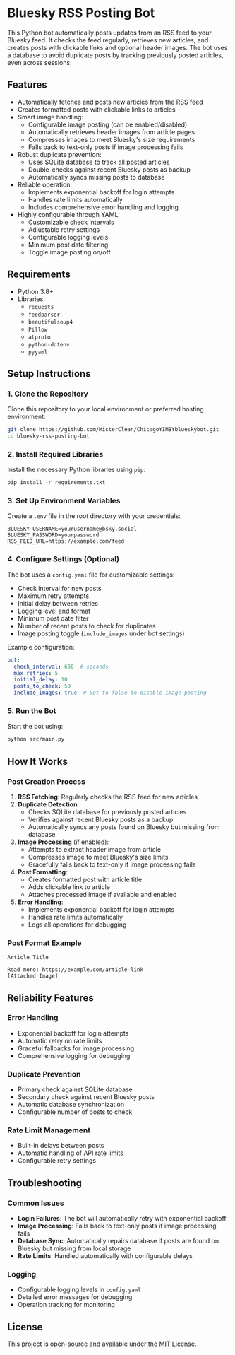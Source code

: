 # Bluesky RSS Posting Bot

This Python bot automatically posts updates from an RSS feed to your Bluesky feed. It checks the feed regularly, retrieves new articles, and creates posts with clickable links and optional header images. The bot uses a database to avoid duplicate posts by tracking previously posted articles, even across sessions.

## Features
- Automatically fetches and posts new articles from the RSS feed
- Creates formatted posts with clickable links to articles
- Smart image handling:
  - Configurable image posting (can be enabled/disabled)
  - Automatically retrieves header images from article pages
  - Compresses images to meet Bluesky's size requirements
  - Falls back to text-only posts if image processing fails
- Robust duplicate prevention:
  - Uses SQLite database to track all posted articles
  - Double-checks against recent Bluesky posts as backup
  - Automatically syncs missing posts to database
- Reliable operation:
  - Implements exponential backoff for login attempts
  - Handles rate limits automatically
  - Includes comprehensive error handling and logging
- Highly configurable through YAML:
  - Customizable check intervals
  - Adjustable retry settings
  - Configurable logging levels
  - Minimum post date filtering
  - Toggle image posting on/off

## Requirements
- Python 3.8+
- Libraries:
  - `requests`
  - `feedparser`
  - `beautifulsoup4`
  - `Pillow`
  - `atproto`
  - `python-dotenv`
  - `pyyaml`

## Setup Instructions

### 1. Clone the Repository
Clone this repository to your local environment or preferred hosting environment:

```bash
git clone https://github.com/MisterClean/ChicagoYIMBYblueskybot.git
cd bluesky-rss-posting-bot
```

### 2. Install Required Libraries
Install the necessary Python libraries using `pip`:

```bash
pip install -r requirements.txt
```

### 3. Set Up Environment Variables
Create a `.env` file in the root directory with your credentials:

```env
BLUESKY_USERNAME=yourusername@bsky.social
BLUESKY_PASSWORD=yourpassword
RSS_FEED_URL=https://example.com/feed
```

### 4. Configure Settings (Optional)
The bot uses a `config.yaml` file for customizable settings:
- Check interval for new posts
- Maximum retry attempts
- Initial delay between retries
- Logging level and format
- Minimum post date filter
- Number of recent posts to check for duplicates
- Image posting toggle (`include_images` under bot settings)

Example configuration:
```yaml
bot:
  check_interval: 600  # seconds
  max_retries: 5
  initial_delay: 10
  posts_to_check: 50
  include_images: true  # Set to false to disable image posting
```

### 5. Run the Bot
Start the bot using:

```bash
python src/main.py
```

## How It Works

### Post Creation Process
1. **RSS Fetching**: Regularly checks the RSS feed for new articles
2. **Duplicate Detection**:
   - Checks SQLite database for previously posted articles
   - Verifies against recent Bluesky posts as a backup
   - Automatically syncs any posts found on Bluesky but missing from database
3. **Image Processing** (if enabled):
   - Attempts to extract header image from article
   - Compresses image to meet Bluesky's size limits
   - Gracefully falls back to text-only if image processing fails
4. **Post Formatting**:
   - Creates formatted post with article title
   - Adds clickable link to article
   - Attaches processed image if available and enabled
5. **Error Handling**:
   - Implements exponential backoff for login attempts
   - Handles rate limits automatically
   - Logs all operations for debugging

### Post Format Example
```
Article Title

Read more: https://example.com/article-link
[Attached Image]
```

## Reliability Features

### Error Handling
- Exponential backoff for login attempts
- Automatic retry on rate limits
- Graceful fallbacks for image processing
- Comprehensive logging for debugging

### Duplicate Prevention
- Primary check against SQLite database
- Secondary check against recent Bluesky posts
- Automatic database synchronization
- Configurable number of posts to check

### Rate Limit Management
- Built-in delays between posts
- Automatic handling of API rate limits
- Configurable retry settings

## Troubleshooting

### Common Issues
- **Login Failures**: The bot will automatically retry with exponential backoff
- **Image Processing**: Falls back to text-only posts if image processing fails
- **Database Sync**: Automatically repairs database if posts are found on Bluesky but missing from local storage
- **Rate Limits**: Handled automatically with configurable delays

### Logging
- Configurable logging levels in `config.yaml`
- Detailed error messages for debugging
- Operation tracking for monitoring

## License
This project is open-source and available under the [MIT License](LICENSE).
